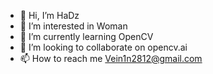 - 👋 Hi, I’m HaDz
- 👀 I’m interested in Woman
- 🌱 I’m currently learning OpenCV
- 💞️ I’m looking to collaborate on opencv.ai
- 📫 How to reach me Vein1n2812@gmail.com

<!---
notsgac/notsgac is a ✨ special ✨ repository because its `README.md` (this file) appears on your GitHub profile.
You can click the Preview link to take a look at your changes.
--->
